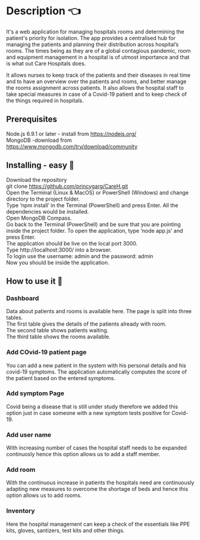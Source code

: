 # Description 👈

It's a web application for managing hospitals rooms and determining the patient's priority for isolation. The app provides a centralised hub for managing the patients and planning their distribution across hospital’s rooms. The times being as they are of a global contagious pandemic, room and equipment management in a hospital is of utmost importance and that is what out Care Hospitals does.

It allows nurses to keep track of the patients and their diseases in real time and to have an overview over the patients and rooms, and better manage the rooms assignment across patients. It also allows the hospital staff to take special measures in case of a Covid-19 patient and to keep check of the things required in hospitals.


## Prerequisites

Node.js 6.9.1 or later - install from https://nodejs.org/  
MongoDB -download from https://www.mongodb.com/try/download/community

## Installing - easy 🔌

Download the repository  
git clone https://github.com/princygarg/CareH.git  
Open the Terminal (Linux & MacOS) or PowerShell (Windows) and change directory to the project folder.  
Type ‘npm install’ in the Terminal (PowerShell) and press Enter. All the dependencies would be installed.  
Open MongoDB Compass.  
Go back to the Terminal (PowerShell) and be sure that you are pointing inside the project folder. To open the application, type ‘node app.js’ and press Enter.  
The application should be live on the local port 3000.  
Type http://localhost:3000/ into a browser.  
To login use the username: admin and the password: admin  
Now you should be inside the application.  

## How to use it 📖
### Dashboard
Data about patients and rooms is available here. The page is split into three tables.  
The first table gives the details of the patients already with room.  
The second table shows patients waiting.  
The third table shows the rooms available.  

### Add COvid-19 patient page
You can add a new patient in the system with his personal details and his covid-19 symptoms. The application automatically computes the score of the patient based on the entered symptoms.

### Add symptom Page
Covid being a disease that is still under study therefore we added this option just in case someone with a new symptom tests positive for Covid-19.

### Add user name
With increasing number of cases the hospital staff needs to be expanded continuosly hence this option allows us to add a staff member.

### Add room
With the continuous increase in patients the hospitals need are continuously adapting new measures to overcome the shortage of beds and hence this option allows us to add rooms.

### Inventory
Here the hospital management can keep a check of the essentials like PPE kits, gloves, santizers, test kits and other things.
